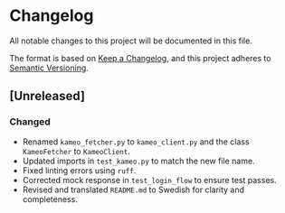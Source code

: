# Changelog

All notable changes to this project will be documented in this file.

The format is based on [Keep a Changelog](https://keepachangelog.com/en/1.0.0/),
and this project adheres to [Semantic Versioning](https://semver.org/spec/v2.0.0.html).

## [Unreleased]

### Changed
- Renamed `kameo_fetcher.py` to `kameo_client.py` and the class `KameoFetcher` to `KameoClient`.
- Updated imports in `test_kameo.py` to match the new file name.
- Fixed linting errors using `ruff`.
- Corrected mock response in `test_login_flow` to ensure test passes.
- Revised and translated `README.md` to Swedish for clarity and completeness. 